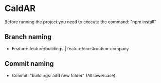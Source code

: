 # CaldAR

Before running the project you need to execute the command: "npm install"

## Branch naming

- Feature: feature/buildings | feature/construction-company

## Commit naming

- Commit: "buildings: add new folder" (All lowercase)
